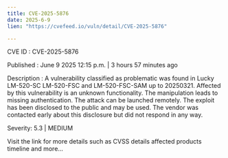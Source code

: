 ```yaml
---
title: CVE-2025-5876
date: 2025-6-9
lien: "https://cvefeed.io/vuln/detail/CVE-2025-5876"

---
```


CVE ID : CVE-2025-5876

Published :  June 9
2025
12:15 p.m. | 3 hours
57 minutes ago

Description : A vulnerability classified as problematic was found in Lucky LM-520-SC
LM-520-FSC and LM-520-FSC-SAM up to 20250321. Affected by this vulnerability is an unknown functionality. The manipulation leads to missing authentication. The attack can be launched remotely. The exploit has been disclosed to the public and may be used. The vendor was contacted early about this disclosure but did not respond in any way.

Severity: 5.3 | MEDIUM

Visit the link for more details
such as CVSS details
affected products
timeline
and more...
